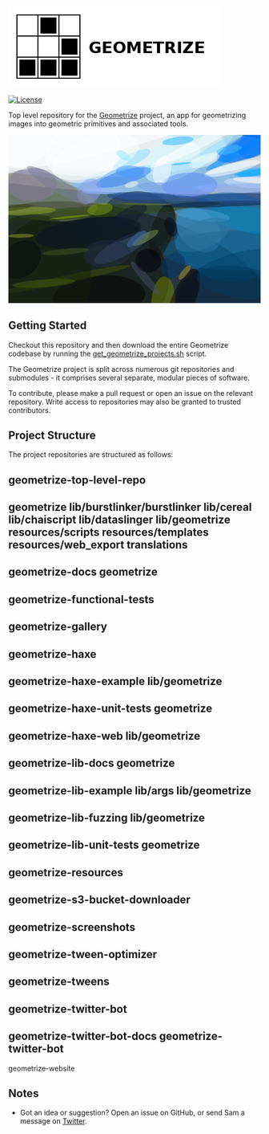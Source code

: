 [![Geometrize Top Level Repo Logo](https://github.com/Tw1ddle/geometrize-top-level-repo/blob/master/screenshots/logo.png?raw=true "Geometrize top level repo logo")](https://www.geometrize.co.uk/)

[![License](https://img.shields.io/badge/License-GPL%20v3-blue.svg?style=flat-square)](https://github.com/Tw1ddle/geometrize-top-level-repo/blob/master/LICENSE)

Top level repository for the [Geometrize](https://www.geometrize.co.uk/) project, an app for geometrizing images into geometric primitives and associated tools.

[![Geometrized Borrowdale](https://github.com/Tw1ddle/geometrize-top-level-repo/blob/master/screenshots/coastal_view.png?raw=true "Geometrized Coastal View, 150 Ellipses")](https://www.geometrize.co.uk/)

## Getting Started

Checkout this repository and then download the entire Geometrize codebase by running the [get_geometrize_projects.sh](https://github.com/Tw1ddle/geometrize-top-level-repo/blob/master/get_geometrize_projects.sh) script.

The Geometrize project is split across numerous git repositories and submodules - it comprises several separate, modular pieces of software.

To contribute, please make a pull request or open an issue on the relevant repository. Write access to repositories may also be granted to trusted contributors.

## Project Structure

The project repositories are structured as follows:

geometrize-top-level-repo
-------------------------------------------------
geometrize
    lib/burstlinker/burstlinker
    lib/cereal
    lib/chaiscript
    lib/dataslinger
    lib/geometrize
    resources/scripts
    resources/templates
    resources/web_export
    translations
-------------------------------------------------
geometrize-docs
    geometrize
-------------------------------------------------
geometrize-functional-tests
-------------------------------------------------
geometrize-gallery
-------------------------------------------------
geometrize-haxe
-------------------------------------------------
geometrize-haxe-example
    lib/geometrize
-------------------------------------------------
geometrize-haxe-unit-tests
    geometrize
-------------------------------------------------
geometrize-haxe-web
    lib/geometrize
-------------------------------------------------
geometrize-lib-docs
    geometrize
-------------------------------------------------
geometrize-lib-example
    lib/args
    lib/geometrize
-------------------------------------------------
geometrize-lib-fuzzing
    lib/geometrize
-------------------------------------------------
geometrize-lib-unit-tests
    geometrize
-------------------------------------------------
geometrize-resources
-------------------------------------------------
geometrize-s3-bucket-downloader
-------------------------------------------------
geometrize-screenshots
-------------------------------------------------
geometrize-tween-optimizer
-------------------------------------------------
geometrize-tweens
-------------------------------------------------
geometrize-twitter-bot
-------------------------------------------------
geometrize-twitter-bot-docs
    geometrize-twitter-bot
-------------------------------------------------
geometrize-website


## Notes
 * Got an idea or suggestion? Open an issue on GitHub, or send Sam a message on [Twitter](https://twitter.com/Sam_Twidale).